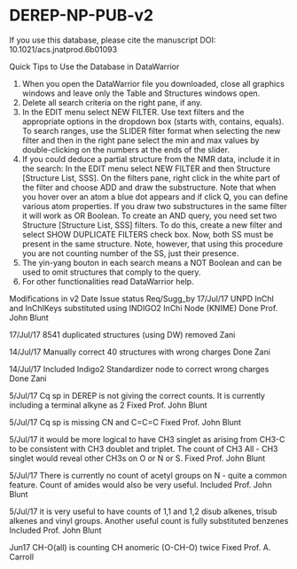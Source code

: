 # DEREP-NP-PUB-v2
If you use this database, please cite the manuscript DOI: 10.1021/acs.jnatprod.6b01093

Quick Tips to Use the Database in DataWarrior
1)	When you open the DataWarrior file you downloaded, close all graphics windows and leave only the Table and Structures windows open.
2)	 Delete all search criteria on the right pane, if any.
3)	In the EDIT menu select NEW FILTER. Use text filters and the appropriate options in the dropdown box (starts with, contains, equals). To search ranges, use the SLIDER filter format when selecting the new filter and then in the right pane select the min and max values by double-clicking on the numbers at the ends of the slider.
4)	If you could deduce a partial structure from the NMR data, include it in the search: In the EDIT menu select NEW FILTER and then Structure [Structure List, SSS]. On the filters pane, right click in the white part of the filter and choose ADD and draw the substructure. Note that when you hover over an atom a blue dot appears and if click Q, you can define various atom properties. If you draw two substructures in the same filter it will work as OR Boolean. To create an AND query, you need set two Structure [Structure List, SSS] filters. To do this, create a new filter and select SHOW DUPLICATE FILTERS check box. Now, both SS must be present in the same structure. Note, however, that using this procedure you are not counting number of the SS, just their presence.
5)	The yin-yang bouton in each search means a NOT Boolean and can be used to omit structures that comply to the query. 
6)	For other functionalities read DataWarrior help.



Modifications in v2
Date	Issue	status	Req/Sugg_by
17/Jul/17	UNPD InChI and InChIKeys substituted using INDIGO2 InChi Node (KNIME)	Done	Prof. John Blunt

17/Jul/17	8541 duplicated structures (using DW)	removed	Zani

14/Jul/17	Manually correct 40 structures with wrong charges	Done	Zani

14/Jul/17	Included Indigo2 Standardizer node to correct wrong charges	Done	Zani

5/Jul/17	Cq sp in DEREP is not giving the correct counts. It is currently including a terminal alkyne as 2	Fixed	Prof. John Blunt

5/Jul/17	Cq sp is missing CN and C=C=C	Fixed	Prof. John Blunt

5/Jul/17	it would be more logical to have CH3 singlet as arising from CH3-C to be consistent with CH3 doublet and triplet. The count of CH3 All - CH3 singlet would reveal other CH3s on O or N or S.	Fixed	Prof. John Blunt

5/Jul/17	There is currently no count of acetyl groups on N - quite a common feature. Count of amides would also be very useful.	Included	Prof. John Blunt

5/Jul/17	it is very useful to have counts of 1,1 and 1,2 disub alkenes, trisub alkenes and vinyl groups. Another useful count is fully substituted benzenes	Included	Prof. John Blunt

Jun17	CH-O(all) is counting CH anomeric (O-CH-O) twice 	Fixed	Prof. A. Carroll
